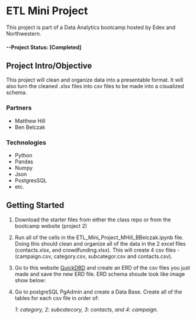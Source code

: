 # ETL Mini Project 
This  project is part of a Data Analytics bootcamp hosted by Edex and Northwestern.

#### --Project Status: [Completed]

## Project Intro/Objective

This project will clean and organize data into a presentable format. It will also turn the cleaned .xlsx files into csv files to be made into a cisualized schema.

### Partners
* Matthew Hill
* Ben Belczak

### Technologies
* Python
* Pandas
* Numpy
* Json
* PostgresSQL
* etc.

## Getting Started
1. Download the starter files from either the class repo or from the bootcamp website (project 2)
2. Run all of the cells in the ETL_Mini_Project_MHill_BBelczak.ipynb file. Doing this should clean and organize all of the data in the 2 excel files (contacts.xlsx, and crowdfunding.xlsx). This will create 4 csv files - (campaign.csv, category.csv, subcategor.csv and contacts.csv).
3. Go to this website [QuickDBD](https://www.quickdatabasediagrams.com) and create an ERD of the csv files you just made and save the new ERD file. ERD schema shoude look like image show below:



4. Go to postgreSQL PgAdmin and create a Data Base. Create all of the tables for each csv file in order of:
        
    *1: category, 2: subcatecory, 3: contacts, and 4: campaign.*





